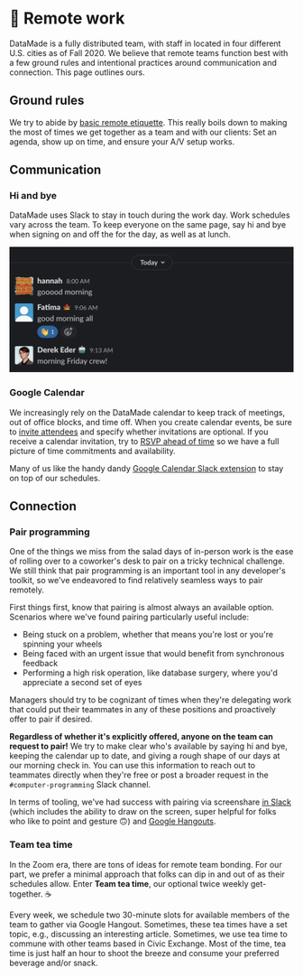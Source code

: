 # 🏡 Remote work

DataMade is a fully distributed team, with staff in located in four different
U.S. cities as of Fall 2020. We believe that remote teams function best with a
few ground rules and intentional practices around communication and connection.
This page outlines ours.

## Ground rules

We try to abide by [basic remote etiquette](https://www.yonder.io/post/the-10-commandments-of-remote-work-etiquette).
This really boils down to making the most of times we get together as a team and
with our clients: Set an agenda, show up on time, and ensure your A/V setup
works.

## Communication

### Hi and bye

DataMade uses Slack to stay in touch during the work day. Work schedules vary
across the team. To keep everyone on the same page, say hi and bye when signing
on and off the for the day, as well as at lunch.

![Friday team signs on](../../images/hi-bye.png)

### Google Calendar

We increasingly rely on the DataMade calendar to keep track of meetings, out
of office blocks, and time off. When you create calendar events, be sure to
[invite attendees](https://support.google.com/calendar/answer/37161) and specify
whether invitations are optional. If you receive a calendar invitation, try to
[RSVP ahead of time](https://support.google.com/calendar/answer/37135) so we
have a full picture of time commitments and availability.

Many of us like the handy dandy [Google Calendar Slack extension](https://slack.com/app-pages/google-calendar)
to stay on top of our schedules.

## Connection

### Pair programming

One of the things we miss from the salad days of in-person work is the ease of
rolling over to a coworker's desk to pair on a tricky technical challenge. We
still think that pair programming is an important tool in any developer's
toolkit, so we've endeavored to find relatively seamless ways to pair remotely.

First things first, know that pairing is almost always an available option.
Scenarios where we've found pairing particularly useful include:

- Being stuck on a problem, whether that means you're lost or you're spinning
your wheels
- Being faced with an urgent issue that would benefit from synchronous feedback
- Performing a high risk operation, like database surgery, where you'd
appreciate a second set of eyes

Managers should try to be cognizant of times when they're delegating work that
could put their teammates in any of these positions and proactively offer to
pair if desired.

**Regardless of whether it's explicitly offered, anyone on the team can request
to pair!** We try to make clear who's available by saying hi and bye, keeping
the calendar up to date, and giving a rough shape of our days at our morning
check in. You can use this information to reach out to teammates directly when
they're free or post a broader request in the `#computer-programming` Slack
channel.

In terms of tooling, we've had success with pairing via screenshare [in Slack](https://slack.com/help/articles/115003501303-Share-your-screen-with-Slack-calls)
(which includes the ability to draw on the screen, super helpful for folks who
like to point and gesture 🙃) and [Google Hangouts](https://hangouts.google.com/).

### Team tea time

In the Zoom era, there are tons of ideas for remote team bonding. For our part,
we prefer a minimal approach that folks can dip in and out of as their schedules
allow. Enter **Team tea time**, our optional twice weekly get-together. ☕️

Every week, we schedule two 30-minute slots for available members of the team
to gather via Google Hangout. Sometimes, these tea times have a set topic, e.g.,
discussing an interesting article. Sometimes, we use tea time to commune with
other teams based in Civic Exchange. Most of the time, tea time is just half
an hour to shoot the breeze and consume your preferred beverage and/or snack.

